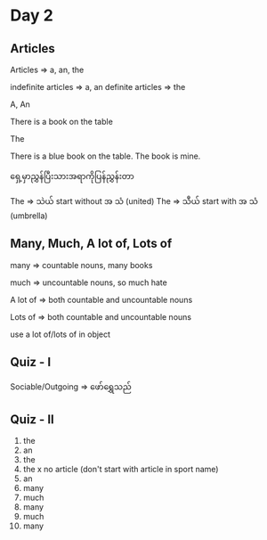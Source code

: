 # Day 2

## Articles

Articles => a, an, the

indefinite articles => a, an
definite articles => the

A, An

There is a book on the table

The

There is a blue book on the table. The book is mine.

ရှေ့မှာညွှန်ပြီးသားအရာကိုပြန်ညွှန်းတာ

The => သဲယ် start without အ သံ (united)
The => သီယ် start with အ သံ (umbrella)

## Many, Much, A lot of, Lots of

many => countable nouns, many books

much => uncountable nouns, so much hate

A lot of => both countable and uncountable nouns

Lots of => both countable and uncountable nouns

use a lot of/lots of in object

## Quiz - I

Sociable/Outgoing => ဖော်ရွှေသည်

## Quiz - II

1. the
2. an
3. the
4. the x no article (don't start with article in sport name)
5. an
6. many
7. much
8. many
9. much
10. many
